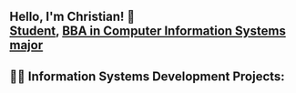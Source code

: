 ## Hello, I'm Christian! 👋 <br/><a href="https://github.com/CTenorio19">Student</a>, <a href="https://www.linkedin.com/in/CTenorio19/">BBA in Computer Information Systems major</a></h1>

<h2>👨‍💻 Information Systems Development Projects:</h2>
<!--
**CTenorio19/CTenorio19** is a ✨ _special_ ✨ repository because its `README.md` (this file) appears on your GitHub profile.

Here are some ideas to get you started:

- 🔭 I’m currently working on ...
- 🌱 I’m currently learning ...
- 👯 I’m looking to collaborate on ...
- 🤔 I’m looking for help with ...
- 💬 Ask me about ...
- 📫 How to reach me: ...
- 😄 Pronouns: ...
- ⚡ Fun fact: ...
-->
